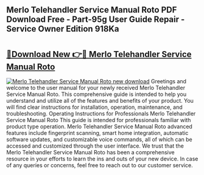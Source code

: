 ## Merlo Telehandler Service Manual Roto PDF Download Free - Part-95g User Guide Repair - Service Owner Edition 918Ka

# <h2><a href="http://bc62156.oget.top/?id=Merlo+Telehandler+Service+Manual+Roto">🔗Download New 👉🔴 Merlo Telehandler Service Manual Roto</a></h2>

[![Merlo Telehandler Service Manual Roto new download](https://i.imgur.com/5g1atiW.png)](http://bc62156.oget.top/?id=Merlo+Telehandler+Service+Manual+Roto)
Greetings and welcome to the user manual for your newly received Merlo Telehandler Service Manual Roto. This comprehensive guide is intended to help you understand and utilize all of the features and benefits of your product. You will find clear instructions for installation, operation, maintenance, and troubleshooting. Operating Instructions for Professionals Merlo Telehandler Service Manual Roto This guide is intended for professionals familiar with product type operation. Merlo Telehandler Service Manual Roto advanced features include fingerprint scanning, smart home integration, automatic software updates, and customizable voice commands, all of which can be accessed and customized through the user interface. We trust that the Merlo Telehandler Service Manual Roto has been a comprehensive resource in your efforts to learn the ins and outs of your new device. In case of any queries or concerns, feel free to reach out to our customer service.
